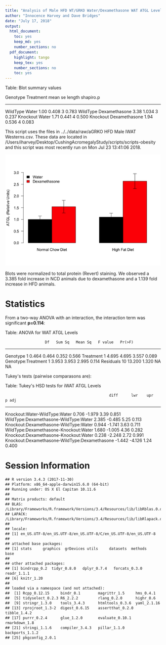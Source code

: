 ```yaml
---
title: "Analysis of Male HFD WT/GRKO Water/Dexamethasone WAT ATGL Levels"
author: "Innocence Harvey and Dave Bridges"
date: "July 17, 2018"
output:
  html_document:
    toc: yes
    keep_md: yes
    number_sections: no
  pdf_document:
    highlight: tango
    keep_tex: yes
    number_sections: no
    toc: yes
---
```






Table: Blot summary values

Genotype   Treatment        mean      se   length   shapiro.p
---------  --------------  -----  ------  -------  ----------
WildType   Water            1.00   0.408        3       0.783
WildType   Dexamethasone    3.38   1.034        3       0.237
Knockout   Water            1.71   0.441        4       0.500
Knockout   Dexamethasone    1.94   0.536        4       0.083


This script uses the files in ../../data/raw/aGRKO HFD Male IWAT Westerns.csv. These data are located in /Users/iharvey/Desktop/CushingAcromegalyStudy/scripts/scripts-obesity and this script was most recently run on Mon Jul 23 13:41:06 2018.

![](figures/atgl-wat-barplot-1.png)<!-- -->

Blots were normalized to total protein (Revert) staining.  We observed a 3.385 fold increase in NCD animals due to dexamethasone and a 1.139 fold increase in HFD animals.

# Statistics



From a two-way ANOVA with an interaction, the interaction term was significant **p=0.114**:


Table: ANOVA for WAT ATGL Levels

                      Df   Sum Sq   Mean Sq   F value   Pr(>F)
-------------------  ---  -------  --------  --------  -------
Genotype               1    0.464     0.464     0.352    0.566
Treatment              1    4.695     4.695     3.557    0.089
Genotype:Treatment     1    3.953     3.953     2.995    0.114
Residuals             10   13.200     1.320        NA       NA

Tukey's tests (pairwise  comparasons are):


Table: Tukey's HSD tests for iWAT ATGL Levels

                                                   diff      lwr    upr   p adj
----------------------------------------------  -------  -------  -----  ------
Knockout:Water-WildType:Water                     0.706   -1.979   3.39   0.851
WildType:Dexamethasone-WildType:Water             2.385   -0.485   5.25   0.113
Knockout:Dexamethasone-WildType:Water             0.944   -1.741   3.63   0.711
WildType:Dexamethasone-Knockout:Water             1.680   -1.005   4.36   0.282
Knockout:Dexamethasone-Knockout:Water             0.238   -2.248   2.72   0.991
Knockout:Dexamethasone-WildType:Dexamethasone    -1.442   -4.126   1.24   0.400

# Session Information


```
## R version 3.4.3 (2017-11-30)
## Platform: x86_64-apple-darwin15.6.0 (64-bit)
## Running under: OS X El Capitan 10.11.6
## 
## Matrix products: default
## BLAS: /Library/Frameworks/R.framework/Versions/3.4/Resources/lib/libRblas.0.dylib
## LAPACK: /Library/Frameworks/R.framework/Versions/3.4/Resources/lib/libRlapack.dylib
## 
## locale:
## [1] en_US.UTF-8/en_US.UTF-8/en_US.UTF-8/C/en_US.UTF-8/en_US.UTF-8
## 
## attached base packages:
## [1] stats     graphics  grDevices utils     datasets  methods   base     
## 
## other attached packages:
## [1] bindrcpp_0.2  tidyr_0.8.0   dplyr_0.7.4   forcats_0.3.0 readr_1.1.1  
## [6] knitr_1.20   
## 
## loaded via a namespace (and not attached):
##  [1] Rcpp_0.12.15     bindr_0.1        magrittr_1.5     hms_0.4.1       
##  [5] tidyselect_0.2.3 R6_2.2.2         rlang_0.2.0      highr_0.6       
##  [9] stringr_1.3.0    tools_3.4.3      htmltools_0.3.6  yaml_2.1.16     
## [13] rprojroot_1.3-2  digest_0.6.15    assertthat_0.2.0 tibble_1.4.2    
## [17] purrr_0.2.4      glue_1.2.0       evaluate_0.10.1  rmarkdown_1.8   
## [21] stringi_1.1.6    compiler_3.4.3   pillar_1.1.0     backports_1.1.2 
## [25] pkgconfig_2.0.1
```
